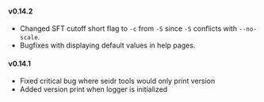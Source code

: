 #### v0.14.2

* Changed SFT cutoff short flag to `-c` from `-S` since `-S` conflicts with `--no-scale`.
* Bugfixes with displaying default values in help pages.

#### v0.14.1

* Fixed critical bug where seidr tools would only print version
* Added version print when logger is initialized

